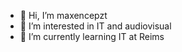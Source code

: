 - 👋 Hi, I’m maxencepzt
- 👀 I’m interested in IT and audiovisual
- 🌱 I’m currently learning IT at Reims

